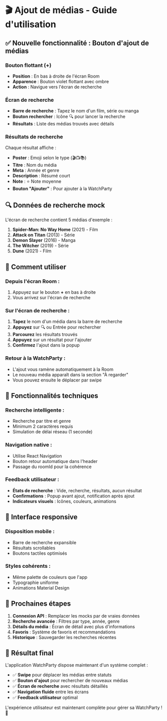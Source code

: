 # 🎬 Ajout de médias - Guide d'utilisation

## ✅ Nouvelle fonctionnalité : Bouton d'ajout de médias

### **Bouton flottant (+)**
- **Position** : En bas à droite de l'écran Room
- **Apparence** : Bouton violet flottant avec ombre
- **Action** : Navigue vers l'écran de recherche

### **Écran de recherche**
- **Barre de recherche** : Tapez le nom d'un film, série ou manga
- **Bouton rechercher** : Icône 🔍 pour lancer la recherche
- **Résultats** : Liste des médias trouvés avec détails

### **Résultats de recherche**
Chaque résultat affiche :
- **Poster** : Emoji selon le type (🎬📺📚)
- **Titre** : Nom du média
- **Meta** : Année et genre
- **Description** : Résumé court
- **Note** : ⭐ Note moyenne
- **Bouton "Ajouter"** : Pour ajouter à la WatchParty

## 🔍 **Données de recherche mock**

L'écran de recherche contient 5 médias d'exemple :

1. **Spider-Man: No Way Home** (2021) - Film
2. **Attack on Titan** (2013) - Série  
3. **Demon Slayer** (2016) - Manga
4. **The Witcher** (2019) - Série
5. **Dune** (2021) - Film

## 🎯 **Comment utiliser**

### **Depuis l'écran Room :**
1. Appuyez sur le bouton **+** en bas à droite
2. Vous arrivez sur l'écran de recherche

### **Sur l'écran de recherche :**
1. **Tapez** le nom d'un média dans la barre de recherche
2. **Appuyez** sur 🔍 ou Entrée pour rechercher
3. **Parcourez** les résultats trouvés
4. **Appuyez** sur un résultat pour l'ajouter
5. **Confirmez** l'ajout dans la popup

### **Retour à la WatchParty :**
- L'ajout vous ramène automatiquement à la Room
- Le nouveau média apparaît dans la section "À regarder"
- Vous pouvez ensuite le déplacer par swipe

## 🔧 **Fonctionnalités techniques**

### **Recherche intelligente :**
- Recherche par titre et genre
- Minimum 2 caractères requis
- Simulation de délai réseau (1 seconde)

### **Navigation native :**
- Utilise React Navigation
- Bouton retour automatique dans l'header
- Passage du roomId pour la cohérence

### **Feedback utilisateur :**
- **États de recherche** : Vide, recherche, résultats, aucun résultat
- **Confirmations** : Popup avant ajout, notification après ajout
- **Indicateurs visuels** : Icônes, couleurs, animations

## 📱 **Interface responsive**

### **Disposition mobile :**
- Barre de recherche expansible
- Résultats scrollables
- Boutons tactiles optimisés

### **Styles cohérents :**
- Même palette de couleurs que l'app
- Typographie uniforme
- Animations Material Design

## 🔄 **Prochaines étapes**

1. **Connexion API** : Remplacer les mocks par de vraies données
2. **Recherche avancée** : Filtres par type, année, genre
3. **Détails du média** : Écran de détail avec plus d'informations
4. **Favoris** : Système de favoris et recommandations
5. **Historique** : Sauvegarder les recherches récentes

## 🎉 **Résultat final**

L'application WatchParty dispose maintenant d'un système complet :

- ✅ **Swipe** pour déplacer les médias entre statuts
- ✅ **Bouton d'ajout** pour rechercher de nouveaux médias
- ✅ **Écran de recherche** avec résultats détaillés
- ✅ **Navigation fluide** entre les écrans
- ✅ **Feedback utilisateur** optimal

L'expérience utilisateur est maintenant complète pour gérer sa WatchParty ! 🚀
